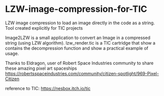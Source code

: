 # LZW-image-compression-for-TIC
LZW image compression to load an image directly in the code as a string. Tool created explicitly for TIC projects

Image2LZW is a small application to convert an Image in a compressed string (using LZW algorithm).
lzw_render.tic is a TIC cartridge that show a contains the decompression function and show a practical example of usage.

Thanks to Eldragon, user of Robert Space Industries community to share these amazing pixel art spaceships
https://robertsspaceindustries.com/community/citizen-spotlight/969-Pixel-Citizen

reference to TIC:
https://nesbox.itch.io/tic
